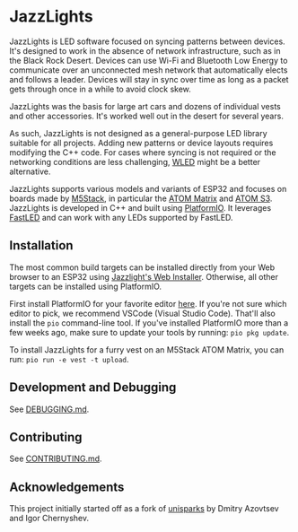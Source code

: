 # JazzLights

JazzLights is LED software focused on syncing patterns between devices. It's
designed to work in the absence of network infrastructure, such as in the Black
Rock Desert. Devices can use Wi-Fi and Bluetooth Low Energy to communicate over
an unconnected mesh network that automatically elects and follows a leader.
Devices will stay in sync over time as long as a packet gets through once in a
while to avoid clock skew.

JazzLights was the basis for large art cars and dozens of individual vests and
other accessories. It's worked well out in the desert for several years.

As such, JazzLights is not designed as a general-purpose LED library suitable
for all projects. Adding new patterns or device layouts requires modifying the
C++ code. For cases where syncing is not required or the networking conditions
are less challenging, [WLED](https://kno.wled.ge/) might be a better
alternative.

JazzLights supports various models and variants of ESP32 and focuses on boards
made by [M5Stack](https://m5stack.com/), in particular the
[ATOM Matrix](https://shop.m5stack.com/products/atom-matrix-esp32-development-kit)
and [ATOM S3](https://shop.m5stack.com/products/atoms3-dev-kit-w-0-85-inch-screen).
JazzLights is developed in C++ and built using
[PlatformIO](https://platformio.org/). It leverages [FastLED](https://fastled.io/)
and can work with any LEDs supported by FastLED.

## Installation

The most common build targets can be installed directly from your Web browser
to an ESP32 using
[Jazzlight's Web Installer](https://davidschinazi.github.io/jazzlights/flash/).
Otherwise, all other targets can be installed using PlatformIO.

First install PlatformIO for your favorite editor
[here](https://platformio.org/platformio-ide). If you're not sure which editor
to pick, we recommend VSCode (Visual Studio Code). That'll also install the
`pio` command-line tool. If you've installed PlatformIO more than a few weeks
ago, make sure to update your tools by running: `pio pkg update`.

To install JazzLights for a furry vest on an M5Stack ATOM Matrix, you can run:
`pio run -e vest -t upload`.

<!-- website-skip-start -->

## Development and Debugging

See [DEBUGGING.md](DEBUGGING.md).

## Contributing

See [CONTRIBUTING.md](CONTRIBUTING.md).

## Acknowledgements

This project initially started off as a fork of
[unisparks](https://github.com/unisparks/unisparks)
by Dmitry Azovtsev and Igor Chernyshev.
